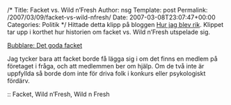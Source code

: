 /*
 Title: Facket vs. Wild n’Fresh
 Author: nsg
 Template: post
 Permalink: /2007/03/09/facket-vs-wild-nfresh/
 Date: 2007-03-08T23:07:47+00:00
 Categories: Politik
*/
Hittade detta klipp på bloggen [Hur jag blev rik][1]. Klippet tar upp i korthet hur historien om facket vs. Wild n&#8217;Fresh utspelade sig.

  
[Bubblare: Det goda facket][2]

Jag tycker bara att facket borde få lägga sig i om det finns en medlem på företaget i fråga, och att medlemmen ber om hjälp. Om de två inte är uppfyllda så borde dom inte för driva folk i konkurs eller psykologiskt fördärv.

:: Facket, Wild n&#8217;Fresh, Wild n Fresh

<small></small>

 [1]: http://www.hurjagblevrik.se/det-goda-facket/
 [2]: http://bubblare.se/det_goda_facket/